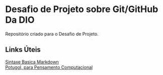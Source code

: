 # Desafio de Projeto sobre Git/GitHub Da DIO
Repositório criado para o Desafio de Projeto.

## Links Úteis
[Sintaxe Basica Markdown](https://www.markdownguide.org/basic-syntax/)  
[Potugol, para Pensamento Computacional](http://lite.acad.univali.br/portugol/)
